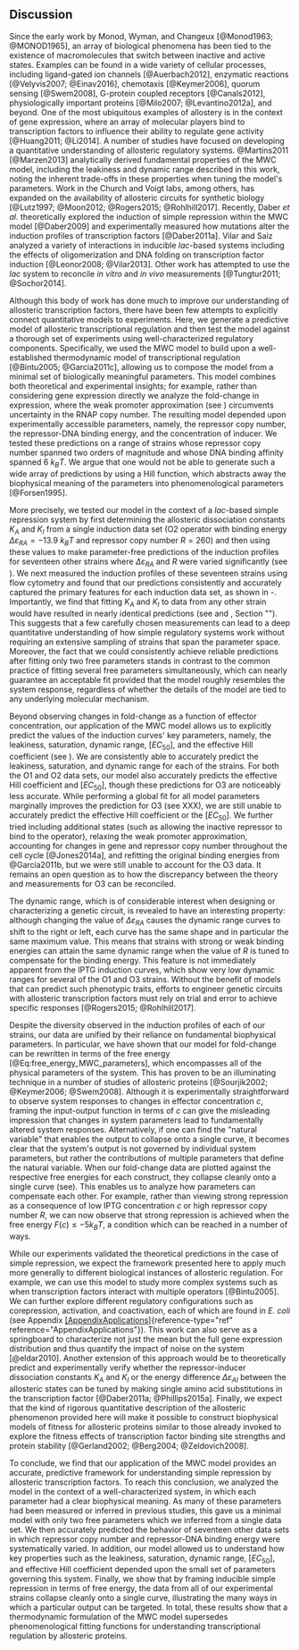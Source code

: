 ## Discussion

Since the early work by Monod, Wyman, and Changeux [@Monod1963; @MONOD1965], an
array of biological phenomena has been tied to the existence of macromolecules
that switch between inactive and active states. Examples can be found in a wide
variety of cellular processes, including ligand-gated ion channels
[@Auerbach2012], enzymatic reactions [@Velyvis2007; @Einav2016], chemotaxis
[@Keymer2006], quorum sensing [@Swem2008], G-protein coupled receptors
[@Canals2012], physiologically important proteins [@Milo2007; @Levantino2012a],
and beyond. One of the most ubiquitous examples of allostery is in the context
of gene expression, where an array of molecular players bind to transcription
factors to influence their ability to regulate gene activity [@Huang2011;
@Li2014]. A number of studies have focused on developing a quantitative
understanding of allosteric regulatory systems. @Martins2011 [@Marzen2013]
analytically derived fundamental properties of the MWC model, including the
leakiness and dynamic range described in this work, noting the inherent
trade-offs in these properties when tuning the model's parameters. Work in the
Church and Voigt labs, among others, has expanded on the availability of
allosteric circuits for synthetic biology [@Lutz1997; @Moon2012; @Rogers2015;
@Rohlhill2017]. Recently, Daber *et al.* theoretically explored the induction of
simple repression within the MWC model [@Daber2009] and experimentally measured
how mutations alter the induction profiles of transcription factors
[@Daber2011a]. Vilar and Saiz analyzed a variety of interactions in inducible
*lac*-based systems including the effects of oligomerization and DNA folding on
transcription factor induction [@Leonor2008; @Vilar2013]. Other work has
attempted to use the *lac* system to reconcile *in vitro* and *in vivo*
measurements [@Tungtur2011; @Sochor2014].

Although this body of work has done much to improve our understanding of
allosteric transcription factors, there have been few attempts to explicitly
connect quantitative models to experiments. Here, we generate a predictive model
of allosteric transcriptional regulation and then test the model against a
thorough set of experiments using well-characterized regulatory components.
Specifically, we used the MWC model to build upon a well-established
thermodynamic model of transcriptional regulation [@Bintu2005; @Garcia2011c],
allowing us to compose the model from a minimal set of biologically meaningful
parameters. This model combines both theoretical and experimental insights; for
example, rather than considering gene expression directly we analyze the
fold-change in expression, where the weak promoter approximation (see )
circumvents uncertainty in the RNAP copy number. The resulting model depended
upon experimentally accessible parameters, namely, the repressor copy number,
the repressor-DNA binding energy, and the concentration of inducer. We tested
these predictions on a range of strains whose repressor copy number spanned two
orders of magnitude and whose DNA binding affinity spanned 6 $k_BT$. We argue
that one would not be able to generate such a wide array of predictions by using
a Hill function, which abstracts away the biophysical meaning of the parameters
into phenomenological parameters [@Forsen1995].

More precisely, we tested our model in the context of a *lac*-based simple
repression system by first determining the allosteric dissociation constants
$K_A$ and $K_I$ from a single induction data set (O2 operator with binding
energy $\Delta \varepsilon_{RA} = -13.9~k_BT$ and repressor copy number $R =
260$) and then using these values to make parameter-free predictions of the
induction profiles for seventeen other strains where $\Delta \varepsilon_{RA}$
and $R$ were varied significantly (see ). We next measured the induction
profiles of these seventeen strains using flow cytometry and found that our
predictions consistently and accurately captured the primary features for each
induction data set, as shown in -. Importantly, we find that fitting $K_A$ and
$K_I$ to data from any other strain would have resulted in nearly identical
predictions (see and , Section ""). This suggests that a few carefully chosen
measurements can lead to a deep quantitative understanding of how simple
regulatory systems work without requiring an extensive sampling of strains that
span the parameter space. Moreover, the fact that we could consistently achieve
reliable predictions after fitting only two free parameters stands in contrast
to the common practice of fitting several free parameters simultaneously, which
can nearly guarantee an acceptable fit provided that the model roughly resembles
the system response, regardless of whether the details of the model are tied to
any underlying molecular mechanism.

Beyond observing changes in fold-change as a function of effector concentration,
our application of the MWC model allows us to explicitly predict the values of
the induction curves' key parameters, namely, the leakiness, saturation, dynamic
range, $[EC_{50}]$, and the effective Hill coefficient (see ). We are
consistently able to accurately predict the leakiness, saturation, and dynamic
range for each of the strains. For both the O1 and O2 data sets, our model also
accurately predicts the effective Hill coefficient and $[EC_{50}]$, though these
predictions for O3 are noticeably less accurate. While performing a global fit
for all model parameters marginally improves the prediction for O3 (see XXX), we
are still unable to accurately predict the effective Hill coefficient or the
$[EC_{50}]$. We further tried including additional states (such as allowing the
inactive repressor to bind to the operator), relaxing the weak promoter
approximation, accounting for changes in gene and repressor copy number
throughout the cell cycle [@Jones2014a], and refitting the original binding
energies from @Garcia2011b, but we were still unable to account for the O3 data.
It remains an open question as to how the discrepancy between the theory and
measurements for O3 can be reconciled.

The dynamic range, which is of considerable interest when designing or
characterizing a genetic circuit, is revealed to have an interesting property:
although changing the value of $\Delta \varepsilon_{RA}$ causes the dynamic
range curves to shift to the right or left, each curve has the same shape and in
particular the same maximum value. This means that strains with strong or weak
binding energies can attain the same dynamic range when the value of $R$ is
tuned to compensate for the binding energy. This feature is not immediately
apparent from the IPTG induction curves, which show very low dynamic ranges for
several of the O1 and O3 strains. Without the benefit of models that can predict
such phenotypic traits, efforts to engineer genetic circuits with allosteric
transcription factors must rely on trial and error to achieve specific responses
[@Rogers2015; @Rohlhill2017].

Despite the diversity observed in the induction profiles of each of our strains,
our data are unified by their reliance on fundamental biophysical parameters. In
particular, we have shown that our model for fold-change can be rewritten in
terms of the free energy [@Eq:free_energy_MWC_parameters], which encompasses all
of the physical parameters of the system. This has proven to be an illuminating
technique in a number of studies of allosteric proteins [@Sourjik2002;
@Keymer2006; @Swem2008]. Although it is experimentally straightforward to
observe system responses to changes in effector concentration $c$, framing the
input-output function in terms of $c$ can give the misleading impression that
changes in system parameters lead to fundamentally altered system responses.
Alternatively, if one can find the "natural variable" that enables the output to
collapse onto a single curve, it becomes clear that the system's output is not
governed by individual system parameters, but rather the contributions of
multiple parameters that define the natural variable. When our fold-change data
are plotted against the respective free energies for each construct, they
collapse cleanly onto a single curve (see). This enables us to analyze how
parameters can compensate each other. For example, rather than viewing strong
repression as a consequence of low IPTG concentration $c$ or high repressor copy
number $R$, we can now observe that strong repression is achieved when the free
energy $F(c) \leq -5 k_BT$, a condition which can be reached in a number of
ways.

While our experiments validated the theoretical predictions in the case of
simple repression, we expect the framework presented here to apply much more
generally to different biological instances of allosteric regulation. For
example, we can use this model to study more complex systems such as when
transcription factors interact with multiple operators [@Bintu2005]. We can
further explore different regulatory configurations such as corepression,
activation, and coactivation, each of which are found in *E. coli* (see Appendix
[\[AppendixApplications\]](#AppendixApplications){reference-type="ref"
reference="AppendixApplications"}). This work can also serve as a springboard to
characterize not just the mean but the full gene expression distribution and
thus quantify the impact of noise on the system [@eldar2010]. Another extension
of this approach would be to theoretically predict and experimentally verify
whether the repressor-inducer dissociation constants $K_A$ and $K_I$ or the
energy difference $\Delta \varepsilon_{AI}$ between the allosteric states can be
tuned by making single amino acid substitutions in the transcription factor
[@Daber2011a; @Phillips2015a]. Finally, we expect that the kind of rigorous
quantitative description of the allosteric phenomenon provided here will make it
possible to construct biophysical models of fitness for allosteric proteins
similar to those already invoked to explore the fitness effects of transcription
factor binding site strengths and protein stability [@Gerland2002; @Berg2004;
@Zeldovich2008].

To conclude, we find that our application of the MWC model provides an accurate,
predictive framework for understanding simple repression by allosteric
transcription factors. To reach this conclusion, we analyzed the model in the
context of a well-characterized system, in which each parameter had a clear
biophysical meaning. As many of these parameters had been measured or inferred
in previous studies, this gave us a minimal model with only two free parameters
which we inferred from a single data set. We then accurately predicted the
behavior of seventeen other data sets in which repressor copy number and
repressor-DNA binding energy were systematically varied. In addition, our model
allowed us to understand how key properties such as the leakiness, saturation,
dynamic range, $[EC_{50}]$, and effective Hill coefficient depended upon the
small set of parameters governing this system. Finally, we show that by framing
inducible simple repression in terms of free energy, the data from all of our
experimental strains collapse cleanly onto a single curve, illustrating the many
ways in which a particular output can be targeted. In total, these results show
that a thermodynamic formulation of the MWC model supersedes phenomenological
fitting functions for understanding transcriptional regulation by allosteric
proteins.
